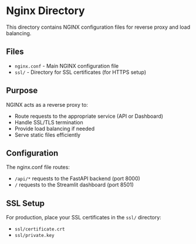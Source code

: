 # Nginx Directory

This directory contains NGINX configuration files for reverse proxy and load balancing.

## Files

- `nginx.conf` - Main NGINX configuration file
- `ssl/` - Directory for SSL certificates (for HTTPS setup)

## Purpose

NGINX acts as a reverse proxy to:
- Route requests to the appropriate service (API or Dashboard)
- Handle SSL/TLS termination
- Provide load balancing if needed
- Serve static files efficiently

## Configuration

The nginx.conf file routes:
- `/api/*` requests to the FastAPI backend (port 8000)
- `/` requests to the Streamlit dashboard (port 8501)

## SSL Setup

For production, place your SSL certificates in the `ssl/` directory:
- `ssl/certificate.crt`
- `ssl/private.key`
